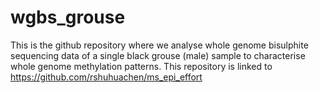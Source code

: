 # wgbs_grouse

This is the github repository where we analyse whole genome bisulphite sequencing data of a single black grouse (male) sample to characterise whole genome methylation patterns. This repository is linked to https://github.com/rshuhuachen/ms_epi_effort
